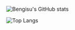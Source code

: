 
![Bengisu's GitHub stats](https://github-readme-stats.vercel.app/api?username=bengisu-sahin&show_icons=true&theme=dracula)

 ![Top Langs](https://github-readme-stats.vercel.app/api/top-langs/?username=myusername&hide=javascript,css,scss,html&theme=dracula)


